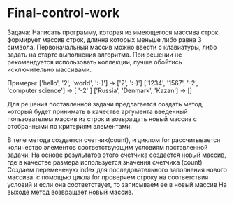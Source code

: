 # Final-control-work
Задача: Написать программу, которая из имеющегося массива строк формирует массив строк, длинна которых меньше либо равна 3 символа. Первоначальный массив можно ввести с клавиатуры, либо задать на старте выполнения алгоритма. При решении не рекомендуется использовать коллекции, лучше обойтись исключительно массивами. 

Примеры:
['hello', '2', 'world', ':-)'] -> ['2', ':-)']
['1234', '1567', '-2', 'computer science'] -> [ '-2' ]
['Russia', 'Denmark', 'Kazan'] -> []

Для решения поставленной задачи предлагается создать метод, который будет принимать в качестве аргумента введенный пользователем массив из строк и возвращать новый массив с отобранными по критериям элементами.

В теле метода создается счетчик(count), и циклом for рассчитывается количество элементов соответствующим условиям поставленной задачи. 
На основе результатов этого счетчика создается новый массив, где в качестве размера используется значения счетчика (count)
Создаем перемененую index для последовательного заполнения нового массива.
с помощью цикла for проверяем строку на соответствия условий и если она соответствует, то записываем ее в новый массив
На выходе метод возвращает новый массив. 

